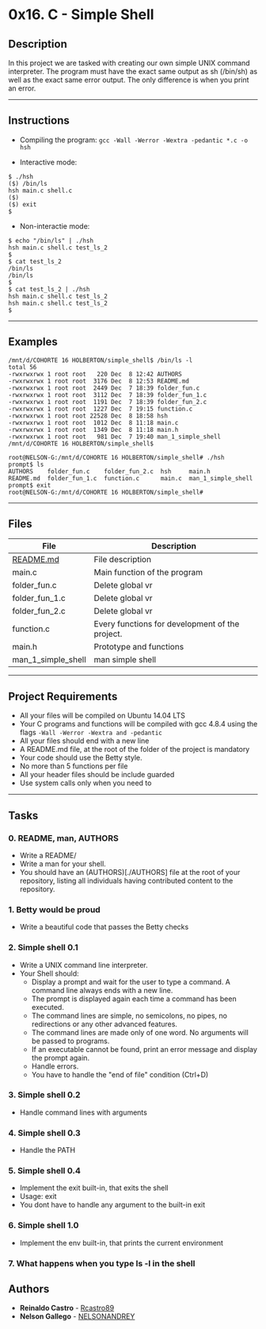 # 0x16. C - Simple Shell

## Description

In this project we are tasked with creating our own simple UNIX command interpreter. The program must have the exact same output as sh (/bin/sh) as well as the exact same error output. The only difference is when you print an error.

---

## Instructions

* Compiling the program:
`gcc -Wall -Werror -Wextra -pedantic *.c -o hsh`

* Interactive mode:
```
$ ./hsh
($) /bin/ls
hsh main.c shell.c
($)
($) exit
$
```

* Non-interactie mode:
```
$ echo "/bin/ls" | ./hsh
hsh main.c shell.c test_ls_2
$
$ cat test_ls_2
/bin/ls
/bin/ls
$
$ cat test_ls_2 | ./hsh
hsh main.c shell.c test_ls_2
hsh main.c shell.c test_ls_2
$
```
---

## Examples

```
/mnt/d/COHORTE 16 HOLBERTON/simple_shell$ /bin/ls -l                           
total 56
-rwxrwxrwx 1 root root   220 Dec  8 12:42 AUTHORS
-rwxrwxrwx 1 root root  3176 Dec  8 12:53 README.md
-rwxrwxrwx 1 root root  2449 Dec  7 18:39 folder_fun.c
-rwxrwxrwx 1 root root  3112 Dec  7 18:39 folder_fun_1.c
-rwxrwxrwx 1 root root  1191 Dec  7 18:39 folder_fun_2.c
-rwxrwxrwx 1 root root  1227 Dec  7 19:15 function.c
-rwxrwxrwx 1 root root 22528 Dec  8 18:58 hsh
-rwxrwxrwx 1 root root  1012 Dec  8 11:18 main.c
-rwxrwxrwx 1 root root  1349 Dec  8 11:18 main.h
-rwxrwxrwx 1 root root   981 Dec  7 19:40 man_1_simple_shell
/mnt/d/COHORTE 16 HOLBERTON/simple_shell$ 
```
```
root@NELSON-G:/mnt/d/COHORTE 16 HOLBERTON/simple_shell# ./hsh
prompt$ ls
AUTHORS    folder_fun.c    folder_fun_2.c  hsh     main.h
README.md  folder_fun_1.c  function.c      main.c  man_1_simple_shell
prompt$ exit
root@NELSON-G:/mnt/d/COHORTE 16 HOLBERTON/simple_shell# 
```

---

## Files

File|Description
---|---
[README.md](./README.md)|File description
main.c |  Main function of the program
folder_fun.c | Delete global vr
folder_fun_1.c | Delete global vr
folder_fun_2.c | Delete global vr
function.c | Every functions for development of the project.
main.h | Prototype and functions
man_1_simple_shell | man simple shell

---

## Project Requirements
- All your files will be compiled on Ubuntu 14.04 LTS
- Your C programs and functions will be compiled with gcc 4.8.4 using the flags `-Wall -Werror -Wextra and -pedantic`
- All your files should end with a new line
- A README.md file, at the root of the folder of the project is mandatory
- Your code should use the Betty style.
- No more than 5 functions per file
- All your header files should be include guarded
- Use system calls only when you need to

---

## Tasks

### 0. README, man, AUTHORS
* Write a README/
* Write a man for your shell.
* You should have an (AUTHORS)[./AUTHORS] file at the root of your repository, listing all individuals having contributed content to the repository.

### 1. Betty would be proud
* Write a beautiful code that passes the Betty checks

### 2. Simple shell 0.1
* Write a UNIX command line interpreter.
* Your Shell should:
	- Display a prompt and wait for the user to type a command. A command line always ends with a new line.
	- The prompt is displayed again each time a command has been executed.
	- The command lines are simple, no semicolons, no pipes, no redirections or any other advanced features.
	- The command lines are made only of one word. No arguments will be passed to programs.
	- If an executable cannot be found, print an error message and display the prompt again.
	- Handle errors.
	- You have to handle the "end of file" condition (Ctrl+D)

### 3. Simple shell 0.2
* Handle command lines with arguments

### 4. Simple shell 0.3
* Handle the PATH

### 5. Simple shell 0.4
* Implement the exit built-in, that exits the shell
* Usage: exit
* You dont have to handle any argument to the built-in exit

### 6. Simple shell 1.0
* Implement the env built-in, that prints the current environment

### 7. What happens when you type ls -l in the shell


## Authors
* **Reinaldo Castro** - [Rcastro89](https://github.com/Rcastro89)
* **Nelson Gallego** - [NELSONANDREY](https://github.com/NELSONANDREY)
